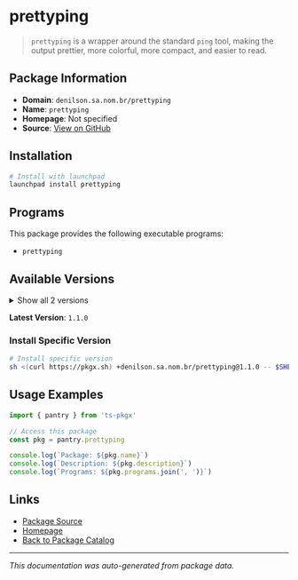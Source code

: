 # prettyping

> `prettyping` is a wrapper around the standard `ping` tool, making the output prettier, more colorful, more compact, and easier to read.

## Package Information

- **Domain**: `denilson.sa.nom.br/prettyping`
- **Name**: `prettyping`
- **Homepage**: Not specified
- **Source**: [View on GitHub](https://github.com/pkgxdev/pantry/tree/main/projects/denilson.sa.nom.br/prettyping/package.yml)

## Installation

```bash
# Install with launchpad
launchpad install prettyping
```

## Programs

This package provides the following executable programs:

- `prettyping`

## Available Versions

<details>
<summary>Show all 2 versions</summary>

- `1.1.0`, `1.0.1`

</details>

**Latest Version**: `1.1.0`

### Install Specific Version

```bash
# Install specific version
sh <(curl https://pkgx.sh) +denilson.sa.nom.br/prettyping@1.1.0 -- $SHELL -i
```

## Usage Examples

```typescript
import { pantry } from 'ts-pkgx'

// Access this package
const pkg = pantry.prettyping

console.log(`Package: ${pkg.name}`)
console.log(`Description: ${pkg.description}`)
console.log(`Programs: ${pkg.programs.join(', ')}`)
```

## Links

- [Package Source](https://github.com/pkgxdev/pantry/tree/main/projects/denilson.sa.nom.br/prettyping/package.yml)
- [Homepage](#)
- [Back to Package Catalog](../package-catalog.md)

---

*This documentation was auto-generated from package data.*
